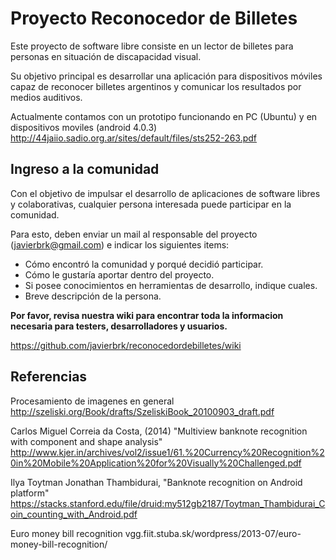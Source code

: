 # Proyecto Reconocedor de Billetes
Este proyecto de software libre consiste en un lector de billetes para personas en situación de discapacidad visual.

Su objetivo principal es desarrollar una aplicación para dispositivos móviles capaz de reconocer billetes argentinos y comunicar los resultados por medios auditivos.

Actualmente contamos con un prototipo funcionando en PC (Ubuntu) y en dispositivos moviles (android 4.0.3)
http://44jaiio.sadio.org.ar/sites/default/files/sts252-263.pdf

## Ingreso a la comunidad

Con el objetivo de impulsar el desarrollo de aplicaciones de software libres y colaborativas, cualquier persona interesada puede participar en la comunidad.

Para esto, deben enviar un mail al responsable del proyecto (javierbrk@gmail.com) e indicar los siguientes items:

* Cómo encontró la comunidad y porqué decidió participar.
* Cómo le gustaría aportar dentro del proyecto.
* Si posee conocimientos en herramientas de desarrollo, indique cuales.
* Breve descripción de la persona.

**Por favor, revisa nuestra wiki para encontrar toda la informacion necesaria para testers, desarrolladores y usuarios.**

https://github.com/javierbrk/reconocedordebilletes/wiki

## Referencias

Procesamiento de imagenes en general http://szeliski.org/Book/drafts/SzeliskiBook_20100903_draft.pdf

Carlos Miguel Correia da Costa, (2014) "Multiview banknote recognition with component and shape analysis" http://www.kjer.in/archives/vol2/issue1/61.%20Currency%20Recognition%20in%20Mobile%20Application%20for%20Visually%20Challenged.pdf

Ilya Toytman Jonathan Thambidurai, "Banknote recognition on Android platform" https://stacks.stanford.edu/file/druid:my512gb2187/Toytman_Thambidurai_Coin_counting_with_Android.pdf

Euro money bill recognition vgg.fiit.stuba.sk/wordpress/2013-07/euro-money-bill-recognition/
